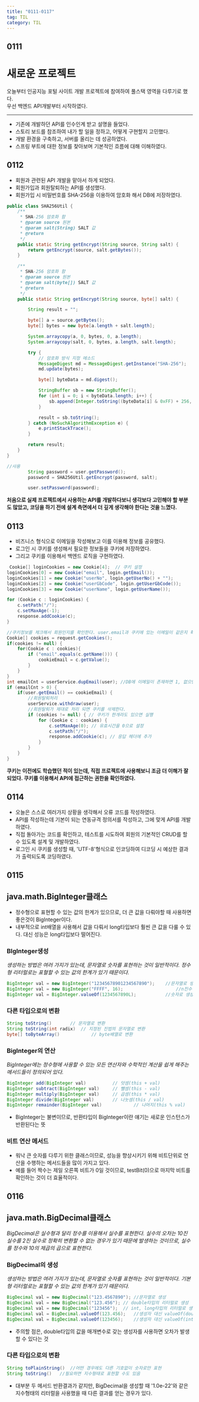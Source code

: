 ```yaml
---
title: "0111-0117"
tag: TIL
category: TIL
---
```

## 0111
# 새로운 프로젝트


오늘부터 인공지능 포털 사이트 개발 프로젝트에 참여하여 풀스택 영역을 다루기로 했다.  
우선 백엔드 API개발부터 시작하였다.

---

* 기존에 개발하던 API를 인수인계 받고 설명을 들었다.
* 스토리 보드를 참조하여 내가 할 일을 정하고, 어떻게 구현할지 고민했다.
* 개발 환경을 구축하고, 서버를 올리는 데 성공하였다.
* 스프링 부트에 대한 정보를 찾아보며 기본적인 흐름에 대해 이해하였다.

## 0112
* 회원과 관련된 API 개발을 맡아서 하게 되었다.
* 회원가입과 회원탈퇴하는 API를 생성했다.
* 회원가입 시 비밀번호를 SHA-256을 이용하여 암호화 해서 DB에 저장하였다.

```java
public class SHA256Util {
    /**
     * SHA-256 암호화 함
     * @param source 원본
     * @param salt(String) SALT 값
     * @return
     */
    public static String getEncrypt(String source, String salt) {
        return getEncrypt(source, salt.getBytes());
    }

    /**
     * SHA-256 암호화 함
     * @param source 원본
     * @param salt(byte[]) SALT 값
     * @return
     */
    public static String getEncrypt(String source, byte[] salt) {

        String result = "";

        byte[] a = source.getBytes();
        byte[] bytes = new byte[a.length + salt.length];

        System.arraycopy(a, 0, bytes, 0, a.length);
        System.arraycopy(salt, 0, bytes, a.length, salt.length);

        try {
            // 암호화 방식 지정 메소드
            MessageDigest md = MessageDigest.getInstance("SHA-256");
            md.update(bytes);

            byte[] byteData = md.digest();

            StringBuffer sb = new StringBuffer();
            for (int i = 0; i < byteData.length; i++) {
                sb.append(Integer.toString((byteData[i] & 0xFF) + 256, 16).substring(1));
            }

            result = sb.toString();
        } catch (NoSuchAlgorithmException e) {
            e.printStackTrace();
        }

        return result;
    }
}

//사용
        String password = user.getPassword();
        password = SHA256Util.getEncrypt(password, salt);

        user.setPassword(password);
```

**처음으로 실제 프로젝트에서 사용하는 API를 개발하다보니 생각보다 고민해야 할 부분도 많았고, 코딩을 하기 전에 설계 측면에서 더 깊게 생각해야 한다는 것을 느꼈다.**

## 0113
* 비즈니스 형식으로 이메일을 작성해보고 이를 이용해 정보를 공유했다.
* 로그인 시 쿠키를 생성해서 필요한 정보들을 쿠키에 저장하였다.
* 그리고 쿠키를 이용해서 백엔드 로직을 구현하였다.

```java
 Cookie[] loginCookies = new Cookie[4];  // 쿠키 설정
loginCookies[0] = new Cookie("email", login.getEmail());
loginCookies[1] = new Cookie("userNo", login.getUserNo() + "");
loginCookies[2] = new Cookie("userGbCode", login.getUserGbCode());
loginCookies[3] = new Cookie("userName", login.getUserName());

for (Cookie c : loginCookies) {
    c.setPath("/");
    c.setMaxAge(-1);
    response.addCookie(c);
}

//쿠키정보를 체크해서 회원인지를 확인한다. user.email과 쿠키에 있는 이메일이 같은지 확인하다.
Cookie[] cookies = request.getCookies();
if(cookies != null) {
    for(Cookie c : cookies){
        if ("email".equals(c.getName())) {
            cookieEmail = c.getValue();
        }
    }
}
int emailCnt = userService.dupEmail(user); //DB에 이메일이 존재하면 1, 없으면 0 반환
if (emailCnt > 0) {
    if(user.getEmail() == cookieEmail) {
        //회원탈퇴처리
        userService.withdraw(user);
        //회원탈퇴가 제대로 처리 되면 쿠키를 삭제한다.
        if (cookies != null) { // 쿠키가 한개라도 있으면 실행
            for (Cookie c : cookies) {
                c.setMaxAge(0); // 유효시간을 0으로 설정
                c.setPath("/");
                response.addCookie(c); // 응답 헤더에 추가
            }
        }
    }
}
```

**쿠키는 이전에도 학습했던 적이 있는데, 직접 프로젝트에 사용해보니 조금 더 이해가 잘 되었다. 쿠키를 이용해서 API에 접근하는 권한을 확인하였다.**

## 0114
* 오늘은 스스로 여러가지 상황을 생각해서 오류 코드를 작성하였다.
* API를 작성하는데 기본이 되는 연동규격 정의서를 작성하고, 그에 맞게 API를 개발하였다.
* 직접 돌아가는 코드를 확인하고, 테스트를 시도하여 회원의 기본적인 CRUD를 할 수 있도록 설계 및 개발하였다.
* 로그인 시 쿠키를 생성할 때, 'UTF-8'형식으로 인코딩하여 디코딩 시 예상한 결과가 출력되도록 코딩하였다.

## 0115
## java.math.BigInteger클래스
* 정수형으로 표현할 수 있는 값의 한계가 있으므로, 더 큰 값을 다뤄야할 때 사용하면 좋은것이 BigInteger이다.
* 내부적으로 int배열을 사용해서 값을 다뤄서 long타입보다 훨씬 큰 값을 다룰 수 있다. 대신 성능은 long타입보다 떨어진다.

### BIgInteger생성
*생성하는 방법은 여러 가지가 있는데, 문자열로 숫자를 표현하는 것이 일반적이다. 정수형 리터럴로는 표혈할 수 있는 값의 한계가 있기 때문이다.*
```java
BigInteger val = new BigInteger("12345678901234567890");	//문자열로 생성
BigInteger val = new BigInteger("FFFF", 16);	                //n진수 문자열로 생성
BigInteger val = BigInteger.valueOf(1234567890L);	        //숫자로 생성
```

### 다른 타입으로의 변환
```java
String toString()		// 문자열로 변환
String toString(int radix)	// 지정된 진법의 문자열로 변환
byte[] toByteArray()	        // byte배열로 변환
```

### BigInteger의 연산
*BigInteger에는 정수형에 사용할 수 있는 모든 연산자와 수학적인 계산을 쉽게 해주는 메서드들이 정의되어 있다.*
```java
BigInteger add(BigInteger val)			// 덧셈(this + val)
BigInteger subtract(BigInteger val)		// 뺄셈(this - val)
BigInteger multiply(BigInteger val)		// 곱셈(this * val)
BigInteger divide(BigInteger val)		// 나눗셈(this / val)
BigInteger remainder(BigInteger val)	        // 나머지(this % val)
```
* BigInteger는 불변이므로, 반환타입이 BigInteger이란 얘기는 새로운 인스턴스가 반환된다는 뜻

### 비트 연산 메서드
* 워낙 큰 숫자를 다루기 위한 클래스이므로, 성능을 향상시키기 위해 비트단위로 연산을 수행하는 메서드들을 많이 가지고 있다.
* 예를 들어 짝수는 제일 오른쪽 비트가 0일 것이므로, testBit(0)으로 마지막 비트를 확인하는 것이 더 효율적이다.

## 0116

## java.math.BigDecimal클래스
*BigDecimal은 실수형과 달리 정수를 이용해서 실수를 표현한다. 실수의 오차는 10진 실수를 2진 실수로 정확히 변환할 수 없는 경우가 있기 때문에 발생하는 것이므로, 실수를 정수와 10의 제곱의 곱으로 표현한다.*

### BigDecimal의 생성
*생성하는 방법은 여러 가지가 있는데, 문자열로 숫자를 표현하는 것이 일반적이다. 기본형 리터럴로는 표혈할 수 있는 값의 한계가 있기 때문이다.*
```java
BigDecimal val = new BigDecimal("123.4567890");	//문자열로 생성
BigDecimal val = new BigDecimal("123.456");	// double타입의 리터럴로 생성
BigDecimal val = new BigDecimal("123456");	// int, long타입의 리터럴로 생성가능
BigDecimal val = BigDecimal.valueOf(123.456);	//생성자 대신 valueOf(double)사용
BigDecimal val = BigDecimal.valueOf(123456);	//생성자 대신 valueOf(int)사용
```
* 주의할 점은,  double타입의 값을 매개변수로 갖는 생성자를 사용하면 오차가 발생할 수 있다는 것

### 다른 타입으로의 변환
```java
String toPlainString()	//어떤 경우에도 다른 기호없이 숫자로만 표현
String toString()	//필요하면 지수형태로 표현할 수도 있음
```
* 대부분 두 메서드 반환결과가 같지만, BigDecimal을 생성할 때 '1.0e-22'와 같은 지수형태의 리터럴을 사용했을 때 다른 결과를 얻는 경우가 있다.
	